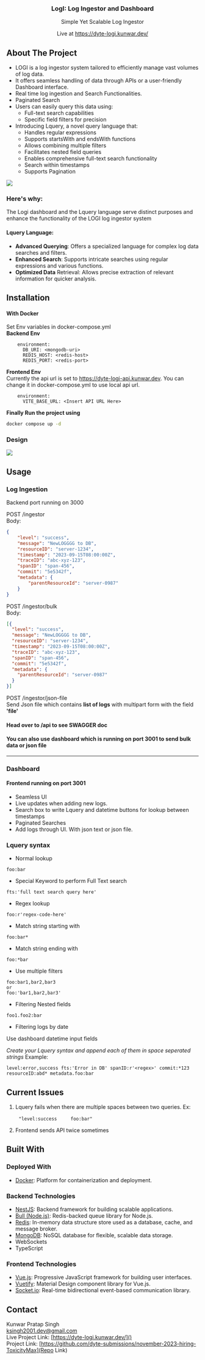 <h3 align="center">LogI: Log Ingestor and Dashboard</h3>

  <p align="center">
Simple Yet Scalable Log Ingestor
</p>
  <p align="center">
Live at <a href="https://dyte-logi.kunwar.dev/"> https://dyte-logi.kunwar.dev/</a> 
</p>





<!-- ABOUT THE PROJECT -->

## About The Project

* LOGI is a log ingestor system tailored to efficiently manage vast volumes of log data.
* It offers seamless handling of data through APIs or a user-friendly Dashboard interface.
* Real time log ingestion and Search Functionalities.
* Paginated Search
* Users can easily query this data using:
    * Full-text search capabilities
    * Specific field filters for precision
* Introducing Lquery, a novel query language that:
  * Handles regular expressions
  * Supports startsWith and endsWith functions
  * Allows combining multiple filters
  * Facilitates nested field queries
  * Enables comprehensive full-text search functionality
  * Search within timestamps
  * Supports Pagination


![](./images/dashboard.png)

### Here's why:
<p>The Logi dashboard and the Lquery language serve distinct purposes and enhance the functionality of the LOGI log ingestor system</p>

#### Lquery Language:

* __Advanced Querying__: Offers a specialized language for complex log data searches and filters.
* __Enhanced Search__: Supports intricate searches using regular expressions and various functions.
* __Optimized Data__ Retrieval: Allows precise extraction of relevant information for quicker analysis.



## Installation

#### With Docker
Set Env variables in docker-compose.yml
<br>
__Backend Env__
```
    environment:
      DB_URI: <mongodb-uri>
      REDIS_HOST: <redis-host>
      REDIS_PORT: <redis-port>
```
__Frontend Env__
<br>
Currently the api url is set to https://dyte-logi-api.kunwar.dev. You can change it in docker-compose.yml to use local api url.
```
    environment:
      VITE_BASE_URL: <Insert API URL Here>
```

__Finally Run the project using__
```bash
docker compose up -d
```

### Design
![](./images/sysdesign.png)

## Usage
### Log Ingestion
Backend port running on 3000
<br>

POST /ingestor
<br>
Body:
```json
{
	"level": "success",
	"message": "NewLOGGGG to DB",
	"resourceID": "server-1234",
	"timestamp": "2023-09-15T08:00:00Z",
	"traceID": "abc-xyz-123",
	"spanID": "span-456",
	"commit": "5e5342f",
	"metadata": {
		"parentResourceId": "server-0987"
	}
}
```
POST /ingestor/bulk
<br>
Body: 
```json
[{
  "level": "success",
  "message": "NewLOGGGG to DB",
  "resourceID": "server-1234",
  "timestamp": "2023-09-15T08:00:00Z",
  "traceID": "abc-xyz-123",
  "spanID": "span-456",
  "commit": "5e5342f",
  "metadata": {
    "parentResourceId": "server-0987"
  }
}]
```
POST /ingestor/json-file
<br>
Send Json file which contains __list of logs__ with multipart form with the field __'file'__

#### Head over to <backend-url>/api to see SWAGGER doc
#### You can also use dashboard which is running on port 3001 to send bulk data or json file

--- 
### Dashboard
#### Frontend running on port 3001
* Seamless UI
* Live updates when adding new logs.
* Search box to write Lquery and datetime buttons for lookup between timestamps
* Paginated Searches
* Add logs through UI. With json text or json file.

### Lquery syntax
* Normal lookup
```
foo:bar
```
* Special Keyword to perform Full Text search
```
fts:'full text search query here'
```

* Regex lookup
```
foo:r'regex-code-here'
```
* Match string starting with
```
foo:bar*
```
* Match string ending with
```
foo:*bar
```
* Use multiple filters
```
foo:bar1,bar2,bar3
or
foo:'bar1,bar2,bar3'
```
* Filtering Nested fields
```
foo1.foo2:bar
```
* Filtering logs by date
<p>Use dashboard datetime input fields</p>

_Create your Lquery syntax and append each of them in space seperated strings_
Example: 
```
level:error,success fts:'Error in DB' spanID:r'<regex>' commit:*123 resourceID:abd* metadata.foo:bar
```

## Current Issues

1. Lquery fails when there are multiple spaces between two queries. Ex: <pre> ```"level:success     foo:bar"```</pre>
2. Frontend sends API twice sometimes

## Built With

### Deployed With
- [Docker](https://www.docker.com/): Platform for containerization and deployment.

### Backend Technologies
- [NestJS](https://nestjs.com/): Backend framework for building scalable applications.
- [Bull (Node.js)](https://github.com/OptimalBits/bull): Redis-backed queue library for Node.js.
- [Redis](https://redis.io/): In-memory data structure store used as a database, cache, and message broker.
- [MongoDB](https://www.mongodb.com/): NoSQL database for flexible, scalable data storage.
- WebSockets
- TypeScript

### Frontend Technologies
- [Vue.js](https://vuejs.org/): Progressive JavaScript framework for building user interfaces.
- [Vuetify](https://vuetifyjs.com/): Material Design component library for Vue.js.
- [Socket.io](https://socket.io/): Real-time bidirectional event-based communication library.

## Contact

Kunwar Pratap Singh
<br>
ksingh2001.dev@gmail.com
<br>
Live Project Link: [https://dyte-logi.kunwar.dev/]()
<br>
Project Link: [https://github.com/dyte-submissions/november-2023-hiring-ToxicityMax](Repo Link)